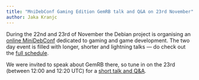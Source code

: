 ```yaml
---
title: "MniDebConf Gaming Edition GemRB talk and Q&A on 23rd November"
author: Jaka Kranjc
---
```


During the 22nd and 23rd of November the Debian project is organising an
[online MiniDebConf](https://mdco2.mini.debconf.org/) dedicated to gaming
and game development. 
The two day event is filled with longer, shorter and lightning talks — do
check out the [full schedule](https://mdco2.mini.debconf.org/schedule/). 

We were invited to speak about GemRB there, so tune in on the 23rd (between 
12:00 and 12:20 UTC) for a
[short talk and Q&A](https://mdco2.mini.debconf.org/talks/7-gemrb-20-years-of-the-engine-and-a-look-forward/).
